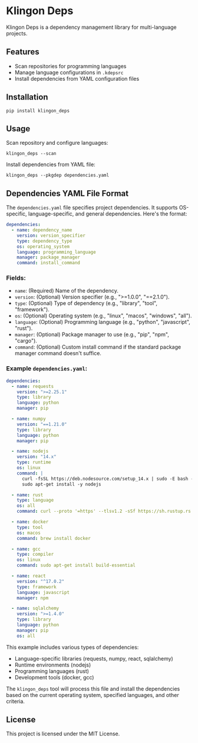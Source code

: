 # Klingon Deps

Klingon Deps is a dependency management library for multi-language projects.

## Features

- Scan repositories for programming languages
- Manage language configurations in `.kdepsrc`
- Install dependencies from YAML configuration files

## Installation

```
pip install klingon_deps
```

## Usage

Scan repository and configure languages:
```
klingon_deps --scan
```

Install dependencies from YAML file:
```
klingon_deps --pkgdep dependencies.yaml
```

## Dependencies YAML File Format

The `dependencies.yaml` file specifies project dependencies. It supports OS-specific, language-specific, and general dependencies. Here's the format:

```yaml
dependencies:
  - name: dependency_name
    version: version_specifier
    type: dependency_type
    os: operating_system
    language: programming_language
    manager: package_manager
    command: install_command

```

### Fields:

- `name`: (Required) Name of the dependency.
- `version`: (Optional) Version specifier (e.g., ">=1.0.0", "==2.1.0").
- `type`: (Optional) Type of dependency (e.g., "library", "tool", "framework").
- `os`: (Optional) Operating system (e.g., "linux", "macos", "windows", "all").
- `language`: (Optional) Programming language (e.g., "python", "javascript", "rust").
- `manager`: (Optional) Package manager to use (e.g., "pip", "npm", "cargo").
- `command`: (Optional) Custom install command if the standard package manager command doesn't suffice.

### Example `dependencies.yaml`:

```yaml
dependencies:
  - name: requests
    version: ">=2.25.1"
    type: library
    language: python
    manager: pip

  - name: numpy
    version: "==1.21.0"
    type: library
    language: python
    manager: pip

  - name: nodejs
    version: "14.x"
    type: runtime
    os: linux
    command: |
      curl -fsSL https://deb.nodesource.com/setup_14.x | sudo -E bash -
      sudo apt-get install -y nodejs

  - name: rust
    type: language
    os: all
    command: curl --proto '=https' --tlsv1.2 -sSf https://sh.rustup.rs | sh

  - name: docker
    type: tool
    os: macos
    command: brew install docker

  - name: gcc
    type: compiler
    os: linux
    command: sudo apt-get install build-essential

  - name: react
    version: "^17.0.2"
    type: framework
    language: javascript
    manager: npm

  - name: sqlalchemy
    version: ">=1.4.0"
    type: library
    language: python
    manager: pip
    os: all
```

This example includes various types of dependencies:
- Language-specific libraries (requests, numpy, react, sqlalchemy)
- Runtime environments (nodejs)
- Programming languages (rust)
- Development tools (docker, gcc)

The `klingon_deps` tool will process this file and install the dependencies based on the current operating system, specified languages, and other criteria.

## License

This project is licensed under the MIT License.
